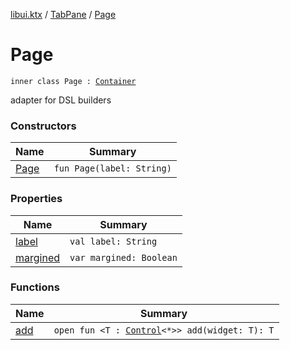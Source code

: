 [libui.ktx](../../README.md) / [TabPane](../README.md) / [Page](README.md)

# Page

`inner class Page : `[`Container`](../../-container/README.md)

adapter for DSL builders

### Constructors

| Name | Summary |
|---|---|
| [Page](-page.md) | `fun Page(label: String)` |

### Properties

| Name | Summary |
|---|---|
| [label](label.md) | `val label: String` |
| [margined](margined.md) | `var margined: Boolean` |

### Functions

| Name | Summary |
|---|---|
| [add](add.md) | `open fun <T : `[`Control`](../../-control/README.md)`<*>> add(widget: T): T` |
